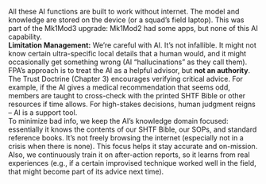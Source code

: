 All these AI functions are built to work without internet. The model and knowledge are stored on the device (or a squad’s field laptop). This was part of the Mk1Mod3 upgrade: Mk1Mod2 had some apps, but none of this AI capability.  
**Limitation Management:** We’re careful with AI. It’s not infallible. It might not know certain ultra-specific local details that a human would, and it might occasionally get something wrong (AI “hallucinations” as they call them). FPA’s approach is to treat the AI as a helpful advisor, but **not an authority**. The Trust Doctrine (Chapter 3) encourages verifying critical advice. For example, if the AI gives a medical recommendation that seems odd, members are taught to cross-check with the printed SHTF Bible or other resources if time allows. For high-stakes decisions, human judgment reigns – AI is a support tool.  
To minimize bad info, we keep the AI’s knowledge domain focused: essentially it knows the contents of our SHTF Bible, our SOPs, and standard reference books. It’s not freely browsing the internet (especially not in a crisis when there is none). This focus helps it stay accurate and on-mission. Also, we continuously train it on after-action reports, so it learns from real experiences (e.g., if a certain improvised technique worked well in the field, that might become part of its advice next time).